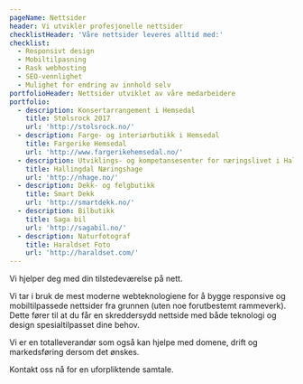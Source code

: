 ```yaml
---
pageName: Nettsider
header: Vi utvikler profesjonelle nettsider
checklistHeader: 'Våre nettsider leveres alltid med:'
checklist:
  - Responsivt design
  - Mobiltilpasning
  - Rask webhosting
  - SEO-vennlighet
  - Mulighet for endring av innhold selv
portfolioHeader: Nettsider utviklet av våre medarbeidere
portfolio:
  - description: Konsertarrangement i Hemsedal
    title: Stølsrock 2017
    url: 'http://stolsrock.no/'
  - description: Farge- og interiørbutikk i Hemsedal
    title: Fargerike Hemsedal
    url: 'http://www.fargerikehemsedal.no/'
  - description: Utviklings- og kompetansesenter for næringslivet i Hallingdal
    title: Hallingdal Næringshage
    url: 'http://nhage.no/'
  - description: Dekk- og felgbutikk
    title: Smart Dekk
    url: 'http://smartdekk.no/'
  - description: Bilbutikk
    title: Saga bil
    url: 'http://sagabil.no/'
  - description: Naturfotograf
    title: Haraldset Foto
    url: 'http://haraldset.com/'
---
```

Vi hjelper deg med din tilstedeværelse på nett.

Vi tar i bruk de mest moderne webteknologiene for å bygge responsive og mobiltilpassede nettsider fra grunnen (uten noe forutbestemt rammeverk). Dette fører til at du får en skreddersydd nettside med både teknologi og design spesialtilpasset dine behov.

Vi er en totalleverandør som også kan hjelpe med domene, drift og markedsføring dersom det ønskes.

Kontakt oss nå for en uforpliktende samtale.
